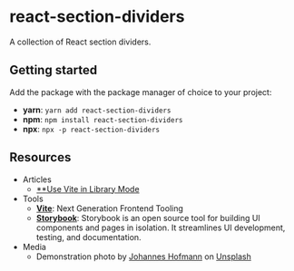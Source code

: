 # react-section-dividers

A collection of React section dividers.

## Getting started

Add the package with the package manager of choice to your project:

- **yarn**: `yarn add react-section-dividers`
- **npm**: `npm install react-section-dividers`
- **npx**: `npx -p react-section-dividers`

## Resources

- Articles
  - [\*\*Use Vite in Library Mode](https://vitejs.dev/guide/build.html#library-mode)
- Tools
  - [**Vite**](https://vitejs.dev/): Next Generation Frontend Tooling
  - [**Storybook**](https://storybook.js.org/): Storybook is an open source tool for building UI components and pages in isolation. It streamlines UI development, testing, and documentation.
- Media
  - Demonstration photo by [Johannes Hofmann](https://unsplash.com/@quicksand?utm_source=unsplash&utm_medium=referral&utm_content=creditCopyText) on [Unsplash](https://unsplash.com/s/photos/switzerland?utm_source=unsplash&utm_medium=referral&utm_content=creditCopyText)
